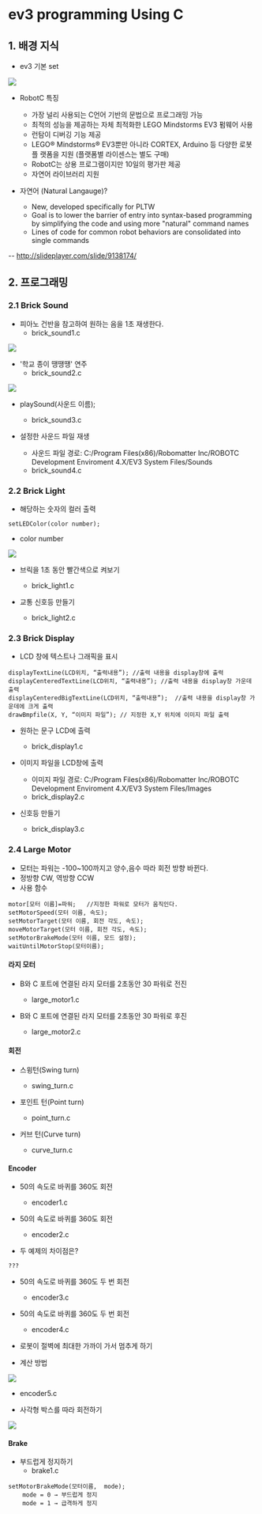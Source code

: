 # ev3 programming Using C

## 1. 배경 지식
- ev3 기본 set
<img src="./pic/EV3_Core_Set.png">

* RobotC 특징
	* 가장 널리 사용되는 C언어 기반의 문법으로 프로그래밍 가능 
	* 최적의 성능을 제공하는 자체 최적화한 LEGO Mindstorms EV3 펌웨어 사용 
	* 런탐이 디버깅 기능 제공 
	* LEGO® Mindstorms® EV3뿐만 아니라 CORTEX, Arduino 등 다양한 로봇 플 랫폼을 지원 (플랫폼별 라이센스는 별도 구매) 
	* RobotC는 상용 프로그램이지만 10일의 평가판 제공 
	* 자연어 라이브러리 지원 


* 자연어 (Natural Langauge)?
	* New, developed specifically for PLTW
	* Goal is to lower the barrier of entry into syntax-based programming by
	  simplifying the code and using more "natural" command names
	* Lines of code for common robot behaviors are consolidated
	  into single commands

-- <http://slideplayer.com/slide/9138174/>


## 2. 프로그래밍

### 2.1 Brick Sound

- 피아노 건반을 참고하여 원하는 음을 1초 재생한다.
	- brick_sound1.c
<img src="./pic/brick_sound1.png">	

- '학교 종이 땡땡땡' 연주
	- brick_sound2.c
<img src="./pic/brick_sound2.png">

- playSound(사운드 이름);
	- brick_sound3.c

- 설정한 사운드 파일 재생
	- 사운드 파일 경로: C:/Program Files(x86)/Robomatter Inc/ROBOTC Development Enviroment 4.X/EV3 System Files/Sounds
	- brick_sound4.c


### 2.2 Brick Light

- 해당하는 숫자의 컬러 출력
```
setLEDColor(color number);
```

- color number
<img src="./pic/brick_light.png">

- 브릭을 1초 동안 빨간색으로 켜보기
	- brick_light1.c


- 교통 신호등 만들기
	- brick_light2.c


### 2.3 Brick Display

- LCD 창에 텍스트나 그래픽을 표시
```
displayTextLine(LCD위치, “출력내용”); //출력 내용을 display창에 출력
displayCenteredTextLine(LCD위치, “출력내용”); //출력 내용을 display창 가운데 출력
displayCenteredBigTextLine(LCD위치, “출력내용”);	//출력 내용을 display창 가운데에 크게 출력
drawBmpfile(X, Y, “이미지 파일”); // 지정한 X,Y 위치에 이미지 파일 출력
```

- 원하는 문구 LCD에 출력
	- brick_display1.c

- 이미지 파일을 LCD창에 출력
	- 이미지 파일 경로: C:/Program Files(x86)/Robomatter Inc/ROBOTC Development Enviroment 4.X/EV3 System Files/Images
	- brick_display2.c


- 신호등 만들기
	- brick_display3.c


### 2.4 Large Motor

- 모터는 파워는 -100~100까지고 양수,음수 따라 회전 방향 바뀐다.
- 정방향 CW, 역방향 CCW
- 사용 함수
```
motor[모터 이름]=파워;   //지정한 파워로 모터가 움직인다.
setMotorSpeed(모터 이름, 속도);
setMotorTarget(모터 이름, 회전 각도, 속도); 
moveMotorTarget(모터 이름, 회전 각도, 속도); 
setMotorBrakeMode(모터 이름, 모드 설정);
waitUntilMotorStop(모터이름);
```

#### 라지 모터
- B와 C 포트에 연결된 라지 모터를 2초동안 30 파워로 전진
	- large_motor1.c

- B와 C 포트에 연결된 라지 모터를 2초동안 30 파워로 후진
	- large_motor2.c

#### 회전
- 스윙턴(Swing turn)
	- swing_turn.c

- 포인트 턴(Point turn)
	- point_turn.c

- 커브 턴(Curve turn)
	- curve_turn.c

#### Encoder
- 50의 속도로 바퀴를 360도 회전
	- encoder1.c

- 50의 속도로 바퀴를 360도 회전
	- encoder2.c

- 두 예제의 차이점은?
```
???
```
- 50의 속도로 바퀴를 360도 두 번 회전
	- encoder3.c

- 50의 속도로 바퀴를 360도 두 번 회전
	- encoder4.c

- 로봇이 절벽에 최대한 가까이 가서 멈추게 하기
- 계산 방법
<img src="./pic/encoder1.png">

- encoder5.c

- 사각형 박스를 따라 회전하기
<img src="./pic/encoder2.png">

#### Brake
- 부드럽게 정지하기
	- brake1.c
```
setMotorBrakeMode(모터이름,  mode);
	mode = 0 → 부드럽게 정지
	mode = 1 → 급격하게 정지
```
